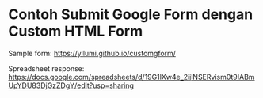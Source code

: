 # Contoh Submit Google Form dengan Custom HTML Form

Sample form: https://yllumi.github.io/customgform/

Spreadsheet response: https://docs.google.com/spreadsheets/d/19G1lXw4e_2ijlNSERvism0t9IABmUpYDU83DjGzZDgY/edit?usp=sharing